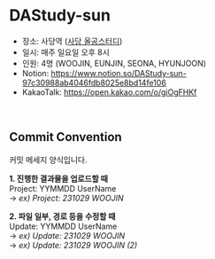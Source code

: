 # DAStudy-sun
- 장소: 사당역 (<a href='https://naver.me/5Cp4bJMh'>사당 올공스터디</a>)
- 일시: 매주 일요일 오후 8시
- 인원: 4명 (WOOJIN, EUNJIN, SEONA, HYUNJOON)
- Notion: https://www.notion.so/DAStudy-sun-97c30988ab4046fdb8025e8bd14fe106
- KakaoTalk: https://open.kakao.com/o/giOgFHKf

<br>

## Commit Convention
커밋 메세지 양식입니다.

<b>1. 진행한 결과물을 업로드할 때</b><br>
Project: YYMMDD UserName<br>
→ <i>ex) Project: 231029 WOOJIN</i>

<b>2. 파일 일부, 경로 등을 수정할 때</b><br>
Update: YYMMDD UserName<br>
→ <i>ex) Update: 231029 WOOJIN</i><br>
→ <i>ex) Update: 231029 WOOJIN (2)</i><br>
